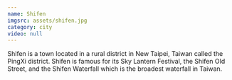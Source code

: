 ```yaml
---
name: Shifen
imgsrc: assets/shifen.jpg
category: city
video: null
---
```


Shifen is a town located in a rural district in New Taipei, Taiwan called the PingXi district. Shifen is famous for its Sky Lantern Festival, the Shifen Old Street, and the Shifen Waterfall which is the broadest waterfall in Taiwan.
